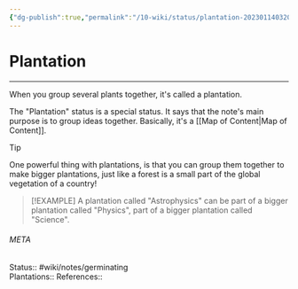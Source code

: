 ```yaml
---
{"dg-publish":true,"permalink":"/10-wiki/status/plantation-20230114032002/"}
---
```


# Plantation
---
When you group several plants together, it's called a plantation.

The "Plantation" status is a special status. It says that the note's main purpose is to group ideas together. Basically, it's a [[Map of Content\|Map of Content]].

> [!TIP]
One powerful thing with plantations, is that you can group them together to make bigger plantations, just like a forest is a small part of the global vegetation of a country!

>[!EXAMPLE]
A plantation called "Astrophysics" can be part of a bigger plantation called "Physics", part of a bigger plantation called "Science".


###### META
Status:: #wiki/notes/germinating  
Plantations:: 
References:: 
